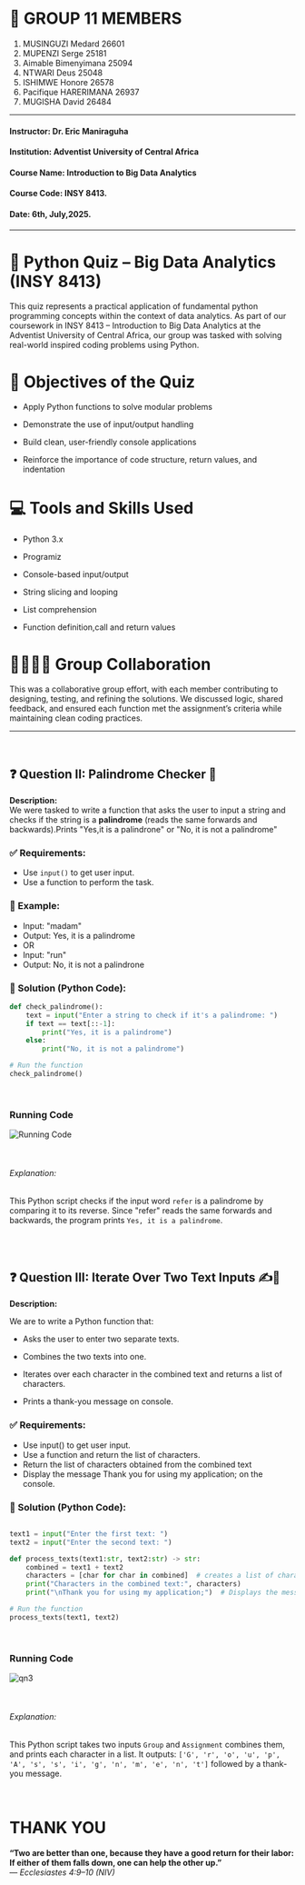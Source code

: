 # 👥 GROUP 11 MEMBERS
1. MUSINGUZI Medard 26601
2. MUPENZI Serge 25181
3. Aimable Bimenyimana 25094
4. NTWARI Deus 25048
5. ISHIMWE Honore 26578
6. Pacifique HARERIMANA 26937
7. MUGISHA David 26484


---
 
#### **Instructor**: Dr. Eric Maniraguha
#### **Institution**: Adventist University of Central Africa
#### **Course Name**: Introduction to Big Data Analytics 
#### **Course Code**: INSY 8413.
#### **Date**: 6th, July,2025.
---

# 🧠 Python Quiz – Big Data Analytics (INSY 8413)

This quiz represents a practical application of fundamental python programming concepts within the context of data analytics. As part of our coursework in INSY 8413 – Introduction to Big Data Analytics at the Adventist University of Central Africa, our group was tasked with solving real-world inspired coding problems using Python.

# 🎯 Objectives of the Quiz
- Apply Python functions to solve modular problems

- Demonstrate the use of input/output handling

- Build clean, user-friendly console applications

- Reinforce the importance of code structure, return values, and indentation

# 💻 Tools and Skills Used
- Python 3.x

- Programiz

- Console-based input/output

- String slicing and looping

- List comprehension

- Function definition,call and return values

# 👨‍👩‍👧‍👦 Group Collaboration
This was a collaborative group effort, with each member contributing to designing, testing, and refining the solutions. We discussed logic, shared feedback, and ensured each function met the assignment’s criteria while maintaining clean coding practices.


---  


<br>

## ❓ Question II: Palindrome Checker 🔁

**Description:**  
We were tasked to write a function that asks the user to input a string and checks if the string is a **palindrome** (reads the same forwards and backwards).Prints "Yes,it is a palindrone"
or "No, it is not a palindrome"

### ✅ Requirements:
- Use `input()` to get user input.
- Use a function to perform the task.

### 🧪 Example:
- Input: "madam"
- Output: Yes, it is a palindrome
- OR
- Input: "run"
- Output: No, it is not a palindrone



### 🧾 Solution (Python Code):
```python
def check_palindrome():
    text = input("Enter a string to check if it's a palindrome: ")
    if text == text[::-1]:
        print("Yes, it is a palindrome")
    else:
        print("No, it is not a palindrome")

# Run the function
check_palindrome()

```
<br>

### Running Code
![Running Code](https://github.com/user-attachments/assets/2b695a97-0f5e-4e25-a93a-36fb553a3235)

<br>

 ###### _Explanation:_
 This Python script checks if the input word `refer` is a palindrome by comparing it to its reverse.
 Since "refer" reads the same forwards and backwards, the program prints `Yes, it is a palindrome`.

<br>
<br>

## ❓ Question III: Iterate Over Two Text Inputs ✍️🔡

**Description:**

We are to write a Python function that:

- Asks the user to enter two separate texts.

- Combines the two texts into one.

- Iterates over each character in the combined text and returns a list of characters.

- Prints a thank-you message on console.

### ✅ Requirements:

- Use input() to get user input.
- Use a function and return the list of characters.
- Return the list of characters obtained from the combined text
- Display the message Thank you for using my application; on the console.

### 🧾 Solution (Python Code):
```python

text1 = input("Enter the first text: ")
text2 = input("Enter the second text: ")

def process_texts(text1:str, text2:str) -> str: 
    combined = text1 + text2
    characters = [char for char in combined]  # creates a list of characters
    print("Characters in the combined text:", characters)
    print("\nThank you for using my application;")  # Displays the message 

# Run the function
process_texts(text1, text2)

```
<br>

### Running Code
![qn3](https://github.com/user-attachments/assets/6d1abc83-f261-4e7c-ab59-8bdd7271bb07)

<br>

###### _Explanation:_
This Python script takes two inputs `Group` and `Assignment` combines them, and prints each character in a list.
It outputs: `['G', 'r', 'o', 'u', 'p', 'A', 's', 's', 'i', 'g', 'n', 'm', 'e', 'n', 't']` followed by a thank-you message.

<br>

# THANK YOU


**“Two are better than one, because they have a good return for their labor: If either of them falls down, one can help the other up.”**  
 — *Ecclesiastes 4:9–10 (NIV)*
